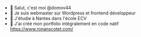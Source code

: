 - 👋 Salut, c'est moi @domov44
- 👀 Je suis webmaster sur Wordpress et frontend développeur
- 🌱 J'étudie à Nantes dans l'école ECV
- 💞️ J'ai créé mon portfolio intégralement en code natif https://www.ronanscotet.com/

<!---
domov44/domov44 is a ✨ special ✨ repository because its `README.md` (this file) appears on your GitHub profile.
You can click the Preview link to take a look at your changes.
--->
